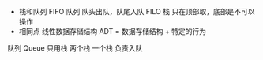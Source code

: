- 栈和队列
    FIFO 队列 队头出队，队尾入队
    FILO 栈 只在顶部取，底部是不可以操作
- 相同点
    线性数据存储结构 ADT = 数据存储结构 + 特定的行为

队列 Queue
   只用栈  两个栈 
   一个栈 负责入队